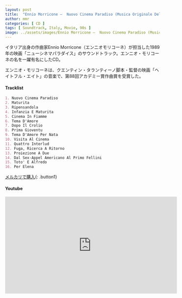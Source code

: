 ```yaml
---
layout: post
title:  "Ennio Morricone –  Nuovo Cinema Paradiso (Musica Originale Del Film)"
author: mmr
categories: [ CD ]
tags: [ Soundtrack, Italy, Movie, 90s ]
image: ../assets/images/Ennio Morricone –  Nuovo Cinema Paradiso (Musica Originale Del Film).jpg
---
```


イタリア出身の作曲家Ennio Morricone（エンニオモリコーネ）が担当した1989年の映画「ニューシネマパラダイス」のサウンドトラック。エンニオ・モリコーネの名を一躍有名にしたCD。

エンニオ・モリコーネは、クエンティン・タランティーノ脚本・監督の映画「ヘイトフル・エイト」の音楽で、第88回アカデミー賞作曲賞を受賞した。

#### Tracklist
```md
1. Nuovo Cinema Paradiso
2. Maturita
3. Ripensandola
4. Infanzia E Maturita
5. Cinema In Fiamme
6. Tema D'Amore
7. Dopo Il Crolio
8. Prima Gioventu
9. Tema D'Amore Per Nata
10. Visita Al Cinema
11. Quattro Interlud
12. Fuga, Ricerca A Ritorno
13. Proiezione A Due
14. Dal Sex-Appel Americano Al Primo Fellini
15. Toto' E Alfredo
16. Per Elena
```

[メルカリで購入](https://jp.mercari.com/item/m12330738876?afid=6142608987){: .button1}

#### Youtube 
<iframe width="560" height="315" src="https://www.youtube.com/embed/qMgTCtSxOHE?si=9YjFz0Zd7nVwja81" title="YouTube video player" frameborder="0" allow="accelerometer; autoplay; clipboard-write; encrypted-media; gyroscope; picture-in-picture; web-share" referrerpolicy="strict-origin-when-cross-origin" allowfullscreen></iframe>